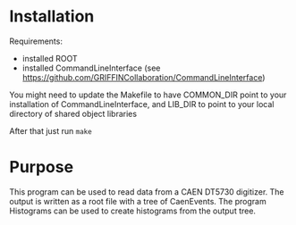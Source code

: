 # Installation

Requirements:
- installed ROOT
- installed CommandLineInterface (see https://github.com/GRIFFINCollaboration/CommandLineInterface)

You might need to update the Makefile to have COMMON_DIR point to your installation of CommandLineInterface, and LIB_DIR to point to your local directory of shared object libraries

After that just run ```make```

# Purpose 

This program can be used to read data from a CAEN DT5730 digitizer. The output is written as a root file with a tree of CaenEvents. The program Histograms can be used to create histograms from the output tree.
